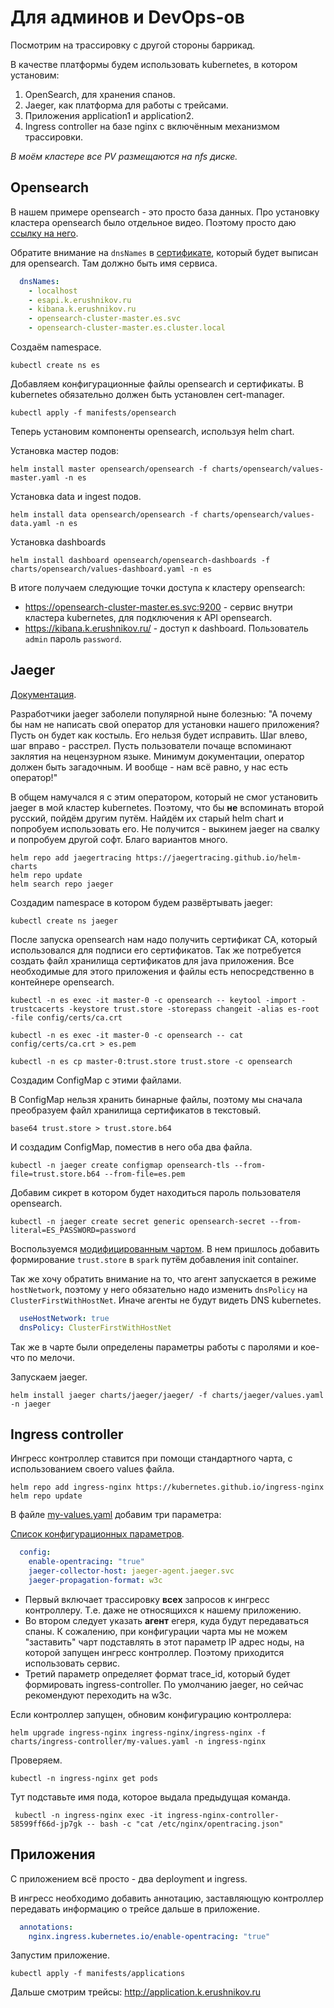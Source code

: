 # Для админов и DevOps-ов

Посмотрим на трассировку с другой стороны баррикад.

В качестве платформы будем использовать kubernetes, в котором установим:

1. OpenSearch, для хранения спанов.
2. Jaeger, как платформа для работы с трейсами.
3. Приложения application1 и application2.
4. Ingress controller на базе nginx с включённым механизмом трассировки.

_В моём кластере все PV размещаются на nfs диске._

## Opensearch

В нашем примере opensearch - это просто база данных. Про установку кластера opensearch было отдельное видео.
Поэтому просто даю [ссылку на него](https://github.com/KErushnikov/k8s/tree/master/opensearch).

Обратите внимание на `dnsNames` в [сертификате](manifests/opensearch/certs.yaml), который будет выписан для opensearch.
Там должно быть имя сервиса.

```yaml
  dnsNames:
    - localhost
    - esapi.k.erushnikov.ru
    - kibana.k.erushnikov.ru
    - opensearch-cluster-master.es.svc
    - opensearch-cluster-master.es.cluster.local
```

Создаём namespace.

```shell
kubectl create ns es
```

Добавляем конфигурационные файлы opensearch и сертификаты. В kubernetes обязательно должен быть установлен cert-manager.

```shell
kubectl apply -f manifests/opensearch
```

Теперь установим компоненты opensearch, используя helm chart.

Установка мастер подов:

```shell
helm install master opensearch/opensearch -f charts/opensearch/values-master.yaml -n es
```

Установка data и ingest подов.

```shell
helm install data opensearch/opensearch -f charts/opensearch/values-data.yaml -n es
```

Установка dashboards

```shell
helm install dashboard opensearch/opensearch-dashboards -f charts/opensearch/values-dashboard.yaml -n es
```

В итоге получаем следующие точки доступа к кластеру opensearch:

* https://opensearch-cluster-master.es.svc:9200 - сервис внутри кластера kubernetes, для подключения к API opensearch.
* https://kibana.k.erushnikov.ru/ - доступ к dashboard. Пользователь `admin` пароль `password`.

## Jaeger

[Документация](https://www.jaegertracing.io/docs).

Разработчики jaeger заболели популярной ныне болезнью: "А почему бы нам не написать свой оператор для
установки нашего приложения? Пусть он будет как костыль. Его нельзя будет исправить. Шаг влево, шаг вправо - расстрел.
Пусть пользователи почаще вспоминают заклятия на нецензурном языке. Минимум документации, оператор должен быть
загадочным. И вообще - нам всё равно, у нас есть оператор!"

В общем намучался я с этим оператором, который не смог установить jaeger в мой кластер kubernetes.
Поэтому, что бы **не** вспоминать второй русский, пойдём другим путём. Найдём их старый helm chart и попробуем
использовать его. Не получится - выкинем jaeger на свалку и попробуем другой софт. Благо вариантов много.

```shell
helm repo add jaegertracing https://jaegertracing.github.io/helm-charts
helm repo update
helm search repo jaeger
```

Создадим namespace в котором будем развёртывать jaeger:

```shell
kubectl create ns jaeger
```

После запуска opensearch нам надо получить сертификат СА, который использовался для подписи его сертификатов.
Так же потребуется создать файл хранилища сертификатов для java приложения. Все необходимые для этого 
приложения и файлы есть непосредственно в контейнере opensearch.

```shell
kubectl -n es exec -it master-0 -c opensearch -- keytool -import -trustcacerts -keystore trust.store -storepass changeit -alias es-root -file config/certs/ca.crt
```

```shell
kubectl -n es exec -it master-0 -c opensearch -- cat config/certs/ca.crt > es.pem
```

```shell
kubectl -n es cp master-0:trust.store trust.store -c opensearch
```

Создадим ConfigMap с этими файлами.

В ConfigMap нельзя хранить бинарные файлы, поэтому мы сначала преобразуем файл хранилища сертификатов в текстовый.

```shell
base64 trust.store > trust.store.b64
```

И создадим ConfigMap, поместив в него оба два файла.

```shell
kubectl -n jaeger create configmap opensearch-tls --from-file=trust.store.b64 --from-file=es.pem
```

Добавим сикрет в котором будет находиться пароль пользователя opensearch.

```shell
kubectl -n jaeger create secret generic opensearch-secret --from-literal=ES_PASSWORD=password
```

Воспользуемся [модифицированным чартом](charts/jaeger/jaeger). В нем пришлось добавить формирование
`trust.store` в `spark` путём добавления init container.

Так же хочу обратить внимание на то, что агент запускается в режиме `hostNetwork`, поэтому у него
обязательно надо изменить `dnsPolicy` на `ClusterFirstWithHostNet`. Иначе агенты не будут видеть
DNS kubernetes.

```yaml
  useHostNetwork: true
  dnsPolicy: ClusterFirstWithHostNet
```

Так же в чарте были определены параметры работы с паролями и кое-что по мелочи.

Запускаем jaeger.

```shell
helm install jaeger charts/jaeger/jaeger/ -f charts/jaeger/values.yaml -n jaeger
```

## Ingress controller

Ингресс контроллер ставится при помощи стандартного чарта, с использованием своего values файла.

```shell
helm repo add ingress-nginx https://kubernetes.github.io/ingress-nginx
helm repo update
```

В файле [my-values.yaml](charts/ingress-controller/my-values.yaml) добавим три параметра:

[Список конфигурационных параметров](https://kubernetes.github.io/ingress-nginx/user-guide/nginx-configuration/configmap/#jaeger-propagation-format).

```yaml
  config:
    enable-opentracing: "true"
    jaeger-collector-host: jaeger-agent.jaeger.svc
    jaeger-propagation-format: w3c
```

* Первый включает трассировку **всех** запросов к ингресс контроллеру. Т.е. даже не относящихся к нашему приложению.
* Во втором следует указать **агент** егеря, куда будут передаваться спаны. К сожалению, при конфигурации чарта мы не
  можем "заставить" чарт подставлять в этот параметр IP адрес ноды, на которой запущен ингресс контроллер. Поэтому
  приходится использовать сервис.
* Третий параметр определяет формат trace_id, который будет формировать ingress-controller. По умолчанию
  jaeger, но сейчас рекомендуют переходить на w3c.

Если контроллер запущен, обновим конфигурацию контроллера:

```shell
helm upgrade ingress-nginx ingress-nginx/ingress-nginx -f charts/ingress-controller/my-values.yaml -n ingress-nginx
```

Проверяем.

```shell
kubectl -n ingress-nginx get pods
```

Тут подставьте имя пода, которое выдала предыдущая команда.

```shell
 kubectl -n ingress-nginx exec -it ingress-nginx-controller-58599ff66d-jp7gk -- bash -c "cat /etc/nginx/opentracing.json"
```

## Приложения

С приложением всё просто - два deployment и ingress.

В ингресс необходимо добавить аннотацию, заставляющую контроллер передавать информацию о трейсе
дальше в приложение.

```yaml
  annotations:
    nginx.ingress.kubernetes.io/enable-opentracing: "true"
```

Запустим приложение.

```shell
kubectl apply -f manifests/applications
```

Дальше смотрим трейсы: http://application.k.erushnikov.ru
